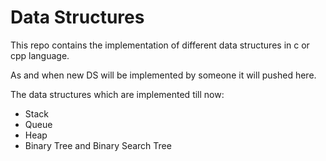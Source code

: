 # Data Structures

This repo contains the implementation of different data structures in c or cpp language.

As and when new DS will be implemented by someone it will pushed here.

The data structures which are implemented till now:

- Stack
- Queue
- Heap
- Binary Tree and Binary Search Tree

